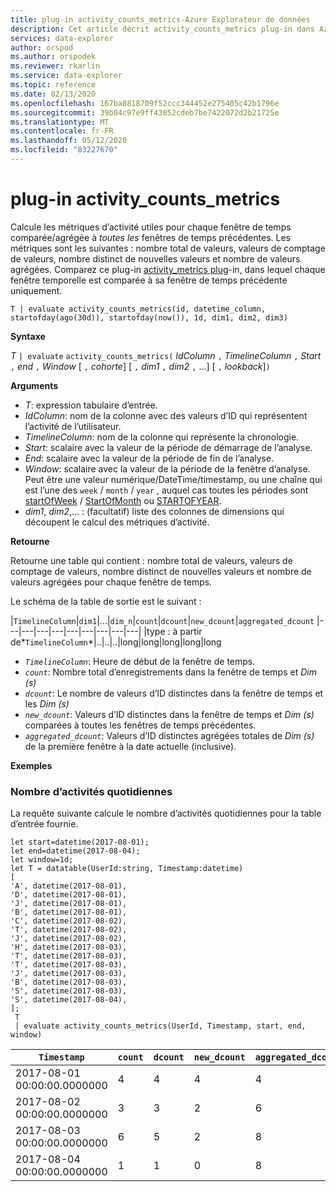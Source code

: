 ```yaml
---
title: plug-in activity_counts_metrics-Azure Explorateur de données
description: Cet article décrit activity_counts_metrics plug-in dans Azure Explorateur de données.
services: data-explorer
author: orspod
ms.author: orspodek
ms.reviewer: rkarlin
ms.service: data-explorer
ms.topic: reference
ms.date: 02/13/2020
ms.openlocfilehash: 167ba8818709f52ccc344452e275405c42b1796e
ms.sourcegitcommit: 39b04c97e9ff43052cdeb7be7422072d2b21725e
ms.translationtype: MT
ms.contentlocale: fr-FR
ms.lasthandoff: 05/12/2020
ms.locfileid: "83227670"
---
```

# <a name="activity_counts_metrics-plugin"></a>plug-in activity_counts_metrics

Calcule les métriques d’activité utiles pour chaque fenêtre de temps comparée/agrégée à *toutes les* fenêtres de temps précédentes. Les métriques sont les suivantes : nombre total de valeurs, valeurs de comptage de valeurs, nombre distinct de nouvelles valeurs et nombre de valeurs agrégées. Comparez ce plug-in [activity_metrics plug](activity-metrics-plugin.md)-in, dans lequel chaque fenêtre temporelle est comparée à sa fenêtre de temps précédente uniquement.

```kusto
T | evaluate activity_counts_metrics(id, datetime_column, startofday(ago(30d)), startofday(now()), 1d, dim1, dim2, dim3)
```

**Syntaxe**

*T* `| evaluate` `activity_counts_metrics(` *IdColumn* `,` *TimelineColumn* `,` *Start* `,` *end* `,` *Window* [ `,` *cohorte*] [ `,` *dim1* `,` *dim2* `,` ...] [ `,` *lookback*]`)`

**Arguments**

* *T*: expression tabulaire d’entrée.
* *IdColumn*: nom de la colonne avec des valeurs d’ID qui représentent l’activité de l’utilisateur. 
* *TimelineColumn*: nom de la colonne qui représente la chronologie.
* *Start*: scalaire avec la valeur de la période de démarrage de l’analyse.
* *End*: scalaire avec la valeur de la période de fin de l’analyse.
* *Window*: scalaire avec la valeur de la période de la fenêtre d’analyse. Peut être une valeur numérique/DateTime/timestamp, ou une chaîne qui est l’une des `week` / `month` / `year` , auquel cas toutes les périodes sont [startOfWeek](startofweekfunction.md) / [StartOfMonth](startofmonthfunction.md) ou [STARTOFYEAR](startofyearfunction.md). 
* *dim1*, *dim2*,... : (facultatif) liste des colonnes de dimensions qui découpent le calcul des métriques d’activité.

**Retourne**

Retourne une table qui contient : nombre total de valeurs, valeurs de comptage de valeurs, nombre distinct de nouvelles valeurs et nombre de valeurs agrégées pour chaque fenêtre de temps.

Le schéma de la table de sortie est le suivant :

|`TimelineColumn`|`dim1`|...|`dim_n`|`count`|`dcount`|`new_dcount`|`aggregated_dcount`
|---|---|---|---|---|---|---|---|---|
|type : à partir de*`TimelineColumn`*|..|..|..|long|long|long|long|long


* *`TimelineColumn`*: Heure de début de la fenêtre de temps.
* *`count`*: Nombre total d’enregistrements dans la fenêtre de temps et *Dim (s)*
* *`dcount`*: Le nombre de valeurs d’ID distinctes dans la fenêtre de temps et les *Dim (s)*
* *`new_dcount`*: Valeurs d’ID distinctes dans la fenêtre de temps et *Dim (s)* comparées à toutes les fenêtres de temps précédentes. 
* *`aggregated_dcount`*: Valeurs d’ID distinctes agrégées totales de *Dim (s)* de la première fenêtre à la date actuelle (inclusive).

**Exemples**

### <a name="daily-activity-counts"></a>Nombre d’activités quotidiennes 

La requête suivante calcule le nombre d’activités quotidiennes pour la table d’entrée fournie.

<!-- csl: https://help.kusto.windows.net:443/Samples -->
```kusto
let start=datetime(2017-08-01);
let end=datetime(2017-08-04);
let window=1d;
let T = datatable(UserId:string, Timestamp:datetime)
[
'A', datetime(2017-08-01),
'D', datetime(2017-08-01), 
'J', datetime(2017-08-01),
'B', datetime(2017-08-01),
'C', datetime(2017-08-02),  
'T', datetime(2017-08-02),
'J', datetime(2017-08-02),
'H', datetime(2017-08-03),
'T', datetime(2017-08-03),
'T', datetime(2017-08-03),
'J', datetime(2017-08-03),
'B', datetime(2017-08-03),
'S', datetime(2017-08-03),
'S', datetime(2017-08-04),
];
 T 
 | evaluate activity_counts_metrics(UserId, Timestamp, start, end, window)
```

|`Timestamp`|`count`|`dcount`|`new_dcount`|`aggregated_dcount`|
|---|---|---|---|---|
|2017-08-01 00:00:00.0000000|4|4|4|4|
|2017-08-02 00:00:00.0000000|3|3|2|6|
|2017-08-03 00:00:00.0000000|6|5|2|8|
|2017-08-04 00:00:00.0000000|1|1|0|8|


